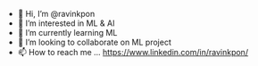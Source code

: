 - 👋 Hi, I’m @ravinkpon
- 👀 I’m interested in ML & AI
- 🌱 I’m currently learning ML
- 💞️ I’m looking to collaborate on ML project
- 📫 How to reach me ... https://www.linkedin.com/in/ravinkpon/

<!---
ravinkpon/ravinkpon is a ✨ special ✨ repository because its `README.md` (this file) appears on your GitHub profile.
You can click the Preview link to take a look at your changes.
--->
